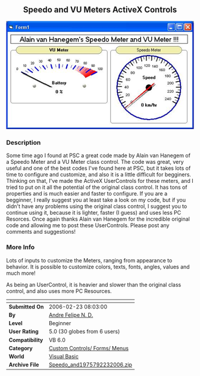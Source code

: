 ﻿<div align="center">

## Speedo and VU Meters ActiveX Controls

<img src="PIC2006223205528424.JPG">
</div>

### Description

Some time ago I found at PSC a great code made by Alain van Hanegem of a Speedo Meter and a VU Meter class control. The code was great, very useful and one of the best codes I've found here at PSC, but it takes lots of time to configure and customize, and also it is a little difficult for begginers. Thinking on that, I've made the ActiveX UserControls for these meters, and I tried to put on it all the potential of the original class control. It has tons of properties and is much easier and faster to configure. If you are a begginner, I really suggest you at least take a look on my code, but if you didn't have any problems using the original class control, I suggest you to continue using it, because it is lighter, faster (I guess) and uses less PC Resorces. Once again thanks Alain van Hanegem for the incredible original code and allowing me to post these UserControls. Please post any comments and suggestions!
 
### More Info
 
Lots of inputs to customize the Meters, ranging from appearance to behavior. It is possible to customize colors, texts, fonts, angles, values and much more!

As being an UserControl, it is heavier and slower than the original class control, and also uses more PC Resources.


<span>             |<span>
---                |---
**Submitted On**   |2006-02-23 08:03:00
**By**             |[Andre Felipe N\. D\.](https://github.com/Planet-Source-Code/PSCIndex/blob/master/ByAuthor/andre-felipe-n-d.md)
**Level**          |Beginner
**User Rating**    |5.0 (30 globes from 6 users)
**Compatibility**  |VB 6\.0
**Category**       |[Custom Controls/ Forms/  Menus](https://github.com/Planet-Source-Code/PSCIndex/blob/master/ByCategory/custom-controls-forms-menus__1-4.md)
**World**          |[Visual Basic](https://github.com/Planet-Source-Code/PSCIndex/blob/master/ByWorld/visual-basic.md)
**Archive File**   |[Speedo\_and1975792232006\.zip](https://github.com/Planet-Source-Code/andre-felipe-n-d-speedo-and-vu-meters-activex-controls__1-64430/archive/master.zip)








